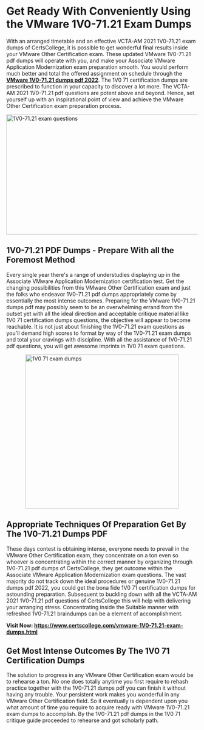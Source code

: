 <h1><strong>Get Ready With Conveniently Using the VMware 1V0-71.21 Exam Dumps&nbsp;</strong></h1>
<p><span style="font-weight: 400;">With an arranged timetable and an effective VCTA-AM 2021  1V0-71.21 exam dumps of CertsCollege, it is possible to get wonderful final results inside your VMware Other Certification exam. These updated VMware 1V0-71.21 pdf dumps will operate with you, and make your Associate VMware Application Modernization exam preparation smooth. You would perform much better and total the offered assignment on schedule through the <strong><a href="https://www.certscollege.com/vmware-1V0-71.21-exam-dumps.html">VMware 1V0-71.21 dumps pdf 2022</a></strong>. The 1V0 71 certification dumps are prescribed to function in your capacity to discover a lot more. The VCTA-AM 2021  1V0-71.21 pdf questions are potent above and beyond. Hence, set yourself up with an inspirational point of view and achieve the VMware Other Certification exam preparation process.&nbsp;</span></p>
<p><span style="font-weight: 400;"><img style="display: block; margin-left: auto; margin-right: auto;" src="https://i.ibb.co/CPDK3ps/Yellow-and-Blue-Initiative-Blog-Banner.png" alt="1V0-71.21 exam questions" width="559" height="315" /></span></p>
<h2><strong>1V0-71.21 PDF Dumps - Prepare With all the Foremost Method</strong></h2>
<p><span style="font-weight: 400;">Every single year there's a range of understudies displaying up in the Associate VMware Application Modernization certification test. Get the changing possibilities from this VMware Other Certification exam and just the folks who endeavor 1V0-71.21 pdf dumps appropriately come by essentially the most intense outcomes. Preparing for the VMware 1V0-71.21 dumps pdf may possibly seem to be an overwhelming errand from the outset yet with all the ideal direction and acceptable critique material like 1V0 71 certification dumps questions, the objective will appear to become reachable. It is not just about finishing the 1V0-71.21 exam questions as you'll demand high scores to format by way of the 1V0-71.21 exam dumps and total your cravings with discipline. With all the assistance of 1V0-71.21 pdf questions, you will get awesome imprints in 1V0 71 exam questions.</span></p>
<p><span style="font-weight: 400;"><a href="https://tinyurl.com/3zwaex9e"><img style="display: block; margin-left: auto; margin-right: auto;" src="https://i.ibb.co/9tMrhdY/Teacher-Appreciation-Invitation.png" alt="1V0 71 exam dumps " width="404" height="404" /></a></span></p>
<h2><strong>Appropriate Techniques Of Preparation Get By The 1V0-71.21 Dumps PDF</strong></h2>
<p><span style="font-weight: 400;">These days contest is obtaining intense, everyone needs to prevail in the VMware Other Certification exam, they concentrate on a ton even so whoever is concentrating within the correct manner by organizing through 1V0-71.21 pdf dumps of CertsCollege, they get outcome within the Associate VMware Application Modernization exam questions. The vast majority do not track down the ideal procedures or genuine 1V0-71.21 dumps pdf 2022, you could get the bona fide 1V0 71 certification dumps for astounding preparation. Subsequent to buckling down with all the VCTA-AM 2021  1V0-71.21 pdf questions of CertsCollege this will help with delivering your arranging stress. Concentrating inside the Suitable manner with refreshed 1V0-71.21 braindumps can be a element of accomplishment.</span></p>
<p><span style="font-weight: 400;"><strong>Visit Now: <a href="https://www.certscollege.com/vmware-1V0-71.21-exam-dumps.html">https://www.certscollege.com/vmware-1V0-71.21-exam-dumps.html</a></strong></span></p>
<h2><strong>Get Most Intense Outcomes By The 1V0 71 Certification Dumps</strong></h2>
<p><span style="font-weight: 400;">The solution to progress in any VMware Other Certification exam would be to rehearse a ton. No one does totally anytime you first require to rehash practice together with the 1V0-71.21 dumps pdf you can finish it without having any trouble. Your persistent work makes you wonderful in any VMware Other Certification field. So it eventually is dependent upon you what amount of time you require to acquire ready with VMware 1V0-71.21 exam dumps to accomplish. By the 1V0-71.21 pdf dumps in the 1V0 71 critique guide proceeded to rehearse and got scholarly path.</span></p>
